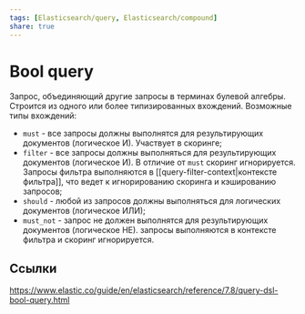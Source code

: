```yaml
---
tags: [Elasticsearch/query, Elasticsearch/compound]
share: true
---
```

# Bool query
Запрос, объединяющий другие запросы в терминах булевой алгебры. Строится из одного или более типизированных вхождений. Возможные типы вхождений:
- `must` - все запросы должны выполнятся для результирующих документов (логическое И). Участвует в скоринге;
- `filter` - все запросы должны выполняться для результирующих документов (логическое И). В отличие от `must` скоринг игнорируется. Запросы фильтра выполняются в [[query-filter-context|контексте фильтра]], что ведет к игнорированию скоринга и кэшированию запросов;
- `should` - любой из запросов должны выполняться для логических документов (логическое ИЛИ);
- `must_not` - запрос не должен выполнятся для результирующих документов (логическое НЕ). запросы выполняются в контексте фильтра и скоринг игнорируется.
## Ссылки
https://www.elastic.co/guide/en/elasticsearch/reference/7.8/query-dsl-bool-query.html